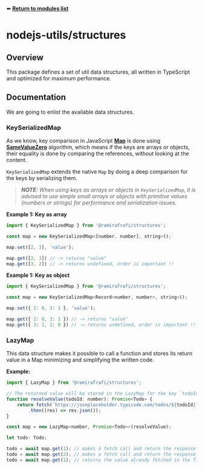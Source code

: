 ⬅️ [**Return to modules list**](../..)

# nodejs-utils/structures

## Overview
This package defines a set of util data structures, all written in TypeScript and optimized for maximum performance.

## Documentation
We are going to enlist the available data structures.

### KeySerializedMap
As we know, key comparison in JavaScript [**Map**](https://developer.mozilla.org/en-US/docs/Web/JavaScript/Reference/Global_Objects/Map) is done using [**SameValueZero**](https://developer.mozilla.org/en-US/docs/Web/JavaScript/Equality_comparisons_and_sameness#same-value-zero_equality) algorithm, which means if the keys are arrays or objects, their equality is done by comparing the references, without looking at the content.

`KeySerializedMap` extends the native `Map` by doing a deep comparison for the keys by serializing them.

> _**NOTE:** When using keys as arrays or objects in `KeySerializedMap`, it is advised to use simple small arrays or objects with primitive values (numbers or strings) for performance and serialization issues._

**Example 1: Key as array**
```javascript
import { KeySerializedMap } from '@ramirafrafi/structures';

const map = new KeySerializedMap<[number, number], string>();

map.set([2, 3], 'value');

map.get([2, 3]) // -> returns "value"
map.get([3, 2]) // -> returns undefined, order is important !!
```

**Example 1: Key as object**
```javascript
import { KeySerializedMap } from '@ramirafrafi/structures';

const map = new KeySerializedMap<Record<number, number>, string>();

map.set({ 2: 0, 3: 1 }, 'value');

map.get({ 2: 0, 3: 1 }) // -> returns "value"
map.get({ 3: 1, 2: 0 }) // -> returns undefined, order is important !!
```

### LazyMap
This data structure makes it possible to call a function and stores its return value in a Map minimizing and simplifying the written code.

**Example:**
```javascript
import { LazyMap } from '@ramirafrafi/structures';

// The returned value will be stored in the LazyMap for the key `todoId`
function resolveValue(todoId: number): Promise<Todo> {
    return fetch(`https://jsonplaceholder.typicode.com/todos/${todoId}`)
        .then((res) => res.json());
}

const map = new LazyMap<number, Promise<Todo>>(resolveValue);

let todo: Todo;

todo = await map.get(1); // makes a fetch call and return the response for todo #1
todo = await map.get(2); // makes a fetch call and return the response for todo #2
todo = await map.get(1); // returns the value already fetched in the first call
```
